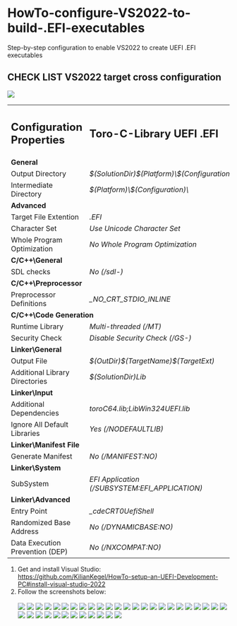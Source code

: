 # HowTo-configure-VS2022-to-build-.EFI-executables
Step-by-step configuration to enable VS2022 to create UEFI .EFI executables

## CHECK LIST VS2022 target cross configuration  
![](PropertyPage.png)
<table>
  <tr>
    <td><b><h2>Configuration Properties</h2></b></td>
    <td><b><h2>Toro-C-Library UEFI .EFI</h2></b></td>
    <td><b><h2>Toro-C-Library Win64 .EXE</h2></b></td>
    <td><b><h2>MSFT LIBCMT.lib Win64 .EXE</h2></b></td>
    </tr>
  <tr>
    <td colspan="4"><b>General</b></td>
  </tr>
  <tr>
  <td>Output Directory</td>
  <td><em>$(SolutionDir)$(Platform)\$(Configuration)\</em></td>
  <td><em>$(SolutionDir)$(Platform)\$(Configuration)\</em></td>
  <td><em>$(SolutionDir)$(Platform)\$(Configuration)\</em></td>
  </tr>

  <tr>
  <td>Intermediate Directory</td>
  <td><em>$(Platform)\$(Configuration)\</em></td>
  <td><em>$(Platform)\$(Configuration)\</em></td>
  <td><em>$(Platform)\$(Configuration)\</em></td>
  </tr>
  <tr>
    <td colspan="4"><b>Advanced</b></td>
  </tr>

  <tr>
  <td>Target File Extention</td>
  <td><em>.EFI</em></td>
  <td><em>.EXE</em></td>
  <td><em>.EXE</em></td>
  </tr>
  <tr>
  <td>Character Set</td>
  <td><em>Use Unicode Character Set</em></td>
  <td><em>Use Unicode Character Set</em></td>
  <td><em>Use Unicode Character Set</em></td>
  </tr>
  
  <tr>
  <td>Whole Program Optimization</td>
  <td><em>No Whole Program Optimization</em></td>
  <td><em>No Whole Program Optimization</em></td>
  <td><em>No Whole Program Optimization</em></td>
  </tr>

  <tr>
    <td colspan="4"><b>C/C++\General</b></td>
  </tr>

  <tr>
  <td>SDL checks</td>
  <td><em>No (/sdl-)</em></td>
  <td><em>No (/sdl-)</em></td>
  <td><em>No (/sdl-)</em></td>
  </tr>


  <tr>
    <td colspan="4"><b>C/C++\Preprocessor</b></td>
  </tr>
  <tr>
    <td>Preprocessor Definitions</td>
    <td><em>_NO_CRT_STDIO_INLINE</em></td>
    <td><em>_NO_CRT_STDIO_INLINE</em></td>
    <td><em></em></td>
  </tr>

  <tr>
    <td colspan="4"><b>C/C++\Code Generation</b></td>
  </tr>
  <tr>
    <td>Runtime Library</td>
    <td><em>Multi-threaded (/MT)</em></td>
    <td><em>Multi-threaded (/MT)</em></td>
    <td><em></em></td>
  </tr>
  <tr>
    <td>Security Check</td>
    <td><em>Disable Security Check (/GS-)</em></td>
    <td><em>Disable Security Check (/GS-)</em></td>
    <td><em></em></td>
  </tr>

  <tr>
    <td colspan="4"><b>Linker\General</b></td>
  </tr>
  <tr>
    <td>Output File</td>
    <td><em>$(OutDir)$(TargetName)$(TargetExt)</em></td>
    <td><em>$(OutDir)$(TargetName)$(TargetExt)</em></td>
    <td><em>$(OutDir)$(TargetName)$(TargetExt)</em></td>
  </tr>

  <tr>
    <td>Additional Library Directories</td>
    <td><em>$(SolutionDir)Lib</em></td>
    <td><em>$(SolutionDir)Lib</em></td>
    <td><em>$(SolutionDir)Lib</em></td>
  </tr>


  <tr>
    <td colspan="4"><b>Linker\Input</b></td>
  </tr>
  <tr>
    <td>Additional Dependencies</td>
    <td><em>toroC64.lib;LibWin324UEFI.lib</em></td>
    <td><em>toroC64.lib;kernel32.lib</em></td>
    <td><em>kernel32.lib;legacy_stdio_definitions.lib</em></td>
  </tr>
  <tr>
    <td>Ignore All Default Libraries</td>
    <td><em>Yes (/NODEFAULTLIB)</em></td>
    <td><em>Yes (/NODEFAULTLIB)</em></td>
    <td><em></em></td>
  </tr>

  <tr>
    <td colspan="4"><b>Linker\Manifest File</b></td>
  </tr>
  <tr>
    <td>Generate Manifest</td>
    <td><em>No (/MANIFEST:NO)</em></td>
    <td><em>No (/MANIFEST:NO)</em></td>
    <td><em></em></td>
  </tr>

  <tr>
    <td colspan="4"><b>Linker\System</b></td>
  </tr>
  <tr>
    <td>SubSystem</td>
    <td><em>EFI Application (/SUBSYSTEM:EFI_APPLICATION)</em></td>
    <td><em>Console (/SUBSYSTEM:CONSOLE)</em></td>
    <td><em>Console (/SUBSYSTEM:CONSOLE)</em></td>
  </tr>
  
  <tr>
    <td colspan="4"><b>Linker\Advanced</b></td>
  </tr>
  <tr>
    <td>Entry Point</td>
    <td><em>_cdeCRT0UefiShell</em></td>
    <td><em>_cdeCRT0WinNT</em></td>
    <td><em></em></td>
  </tr>
  <tr>
    <td>Randomized Base Address</td>
    <td><em>No (/DYNAMICBASE:NO)</em></td>
    <td><em></em></td>
    <td><em></em></td>
  </tr>
  <tr>
    <td>Data Execution Prevention (DEP)</td>
    <td><em>No (/NXCOMPAT:NO)</em></td>
    <td><em></em></td>
    <td><em></em></td>
  </tr>


</table>

1. Get and install Visual Studio:<br>
  https://github.com/KilianKegel/HowTo-setup-an-UEFI-Development-PC#install-visual-studio-2022
2. Follow the screenshots below:<br><br>
![](HOWTOCONFIGVS2022_1.png)
![](HOWTOCONFIGVS2022_2.png)
![](HOWTOCONFIGVS2022_3.png)
![](HOWTOCONFIGVS2022_4.png)
![](HOWTOCONFIGVS2022_5.png)
![](HOWTOCONFIGVS2022_6.png)
![](HOWTOCONFIGVS2022_7.png)
![](HOWTOCONFIGVS2022_8.png)
![](HOWTOCONFIGVS2022_9.png)
![](HOWTOCONFIGVS2022_10.png)
![](HOWTOCONFIGVS2022_11.png)
![](HOWTOCONFIGVS2022_12.png)
![](HOWTOCONFIGVS2022_13.png)
![](HOWTOCONFIGVS2022_14.png)
![](HOWTOCONFIGVS2022_15.png)
![](HOWTOCONFIGVS2022_16.png)
![](HOWTOCONFIGVS2022_17.png)
![](HOWTOCONFIGVS2022_18.png)
![](HOWTOCONFIGVS2022_19.png)
![](HOWTOCONFIGVS2022_20.png)
![](HOWTOCONFIGVS2022_21.png)
![](HOWTOCONFIGVS2022_22.png)
![](HOWTOCONFIGVS2022_23.png)
![](HOWTOCONFIGVS2022_24.png)
![](HOWTOCONFIGVS2022_25.png)
![](HOWTOCONFIGVS2022_26.png)
![](HOWTOCONFIGVS2022_27.png)
![](HOWTOCONFIGVS2022_28.png)
![](HOWTOCONFIGVS2022_29.png)
![](HOWTOCONFIGVS2022_30.png)
![](HOWTOCONFIGVS2022_31.png)
![](HOWTOCONFIGVS2022_32.png)
![](HOWTOCONFIGVS2022_33.png)
![](HOWTOCONFIGVS2022_34.png)
![](HOWTOCONFIGVS2022_35.png)
![](HOWTOCONFIGVS2022_36.png)
